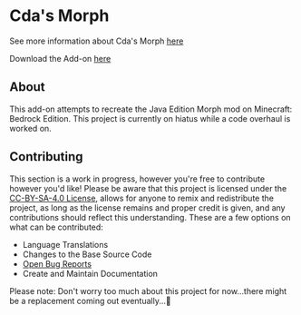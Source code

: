 # Cda's Morph
See more information about Cda's Morph [here](https://cda94581.github.io/downloads/bps.html#_2021-03-16)

Download the Add-on [here](https://github.com/cda94581/cdas-morph/releases)

## About
This add-on attempts to recreate the Java Edition Morph mod on Minecraft: Bedrock Edition. This project is currently on hiatus while a code overhaul is worked on.

## Contributing
This section is a work in progress, however you're free to contribute however you'd like! Please be aware that this project is licensed under the [CC-BY-SA-4.0 License](./LICENSE), allows for anyone to remix and redistribute the project, as long as the license remains and proper credit is given, and any contributions should reflect this understanding. These are a few options on what can be contributed:
- Language Translations
- Changes to the Base Source Code
- [Open Bug Reports](https://github.com/cda94581/cdas-morph/issues)
- Create and Maintain Documentation

Please note: Don't worry too much about this project for now...there might be a replacement coming out eventually...👀